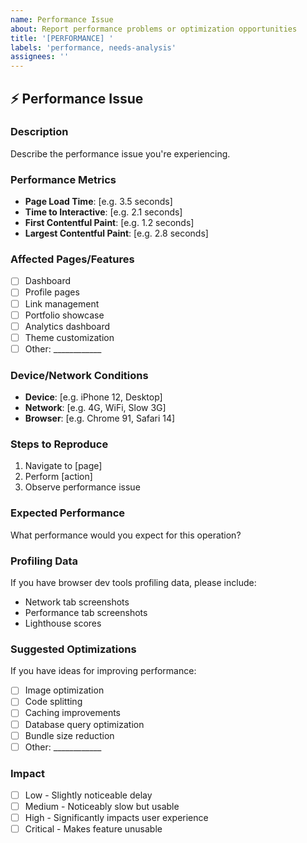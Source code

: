 ```yaml
---
name: Performance Issue
about: Report performance problems or optimization opportunities
title: '[PERFORMANCE] '
labels: 'performance, needs-analysis'
assignees: ''
---
```


## ⚡ Performance Issue

### Description
Describe the performance issue you're experiencing.

### Performance Metrics
- **Page Load Time**: [e.g. 3.5 seconds]
- **Time to Interactive**: [e.g. 2.1 seconds]
- **First Contentful Paint**: [e.g. 1.2 seconds]
- **Largest Contentful Paint**: [e.g. 2.8 seconds]

### Affected Pages/Features
- [ ] Dashboard
- [ ] Profile pages
- [ ] Link management
- [ ] Portfolio showcase
- [ ] Analytics dashboard
- [ ] Theme customization
- [ ] Other: ____________

### Device/Network Conditions
- **Device**: [e.g. iPhone 12, Desktop]
- **Network**: [e.g. 4G, WiFi, Slow 3G]
- **Browser**: [e.g. Chrome 91, Safari 14]

### Steps to Reproduce
1. Navigate to [page]
2. Perform [action]
3. Observe performance issue

### Expected Performance
What performance would you expect for this operation?

### Profiling Data
If you have browser dev tools profiling data, please include:
- Network tab screenshots
- Performance tab screenshots
- Lighthouse scores

### Suggested Optimizations
If you have ideas for improving performance:
- [ ] Image optimization
- [ ] Code splitting
- [ ] Caching improvements
- [ ] Database query optimization
- [ ] Bundle size reduction
- [ ] Other: ____________

### Impact
- [ ] Low - Slightly noticeable delay
- [ ] Medium - Noticeably slow but usable
- [ ] High - Significantly impacts user experience
- [ ] Critical - Makes feature unusable
